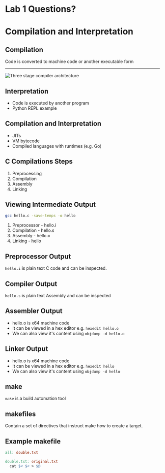 Lab 1 Questions?
================

Compilation and Interpretation
==============================

Compilation
-----------

Code is converted to machine code or another executable form

---

![Three stage compiler architecture](https://upload.wikimedia.org/wikipedia/commons/c/cc/Compiler_design.svg)

Interpretation
--------------

- Code is executed by another program
- Python REPL example

Compilation and Interpretation
------------------------------

- JITs
- VM bytecode
- Compiled languages with runtimes (e.g. Go)

C Compilations Steps
--------------------

1. Preprocessing
2. Compilation
3. Assembly
4. Linking

Viewing Intermediate Output
---------------------------

```sh
gcc hello.c -save-temps -o hello
```

1. Preprocessor - hello.i
2. Compilation - hello.s
3. Assembly - hello.o
4. Linking - hello

Preprocessor Output
-------------------

`hello.i` is plain text C code and can be inspected.

Compiler Output
---------------

`hello.s` is plain text Assembly and can be inspected

Assembler Output
----------------

- hello.o is x64 machine code
- It can be viewed in a hex editor e.g. `hexedit hello.o`
- We can also view it's content using `objdump -d hello.o`

Linker Output
-------------

- hello.o is x64 machine code
- It can be viewed in a hex editor e.g. `hexedit hello`
- We can also view it's content using `objdump -d hello`

make
----

`make` is a build automation tool

makefiles
---------

Contain a set of directives that instruct make how to create a target.

Example makefile
----------------

```makefile
all: double.txt

double.txt: original.txt
  cat $< $< > $@
```

